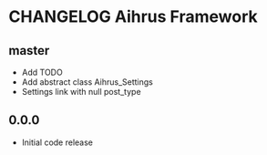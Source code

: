 # CHANGELOG Aihrus Framework

## master
* Add TODO
* Add abstract class Aihrus_Settings
* Settings link with null post_type

## 0.0.0
* Initial code release 